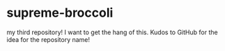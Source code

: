 # supreme-broccoli
my third repository! I want to get the hang of this. Kudos to GitHub for the idea for the repository name!

